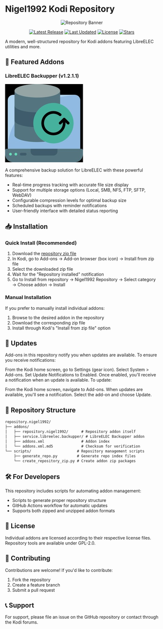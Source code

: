 # Nigel1992 Kodi Repository

<div align="center">

![Repository Banner](repository.nigel1992/addons/repository.nigel1992/fanart.jpg)

[![Latest Release](https://img.shields.io/github/v/release/Nigel1992/kodi-repository?label=Latest%20Release&style=for-the-badge)](https://github.com/Nigel1992/kodi-repository/releases/latest)
[![Last Updated](https://img.shields.io/github/last-commit/Nigel1992/kodi-repository?label=Last%20Updated&style=for-the-badge)](https://github.com/Nigel1992/kodi-repository/commits/master)
[![License](https://img.shields.io/github/license/Nigel1992/kodi-repository?style=for-the-badge)](LICENSE)
[![Stars](https://img.shields.io/github/stars/Nigel1992/kodi-repository?style=for-the-badge)](https://github.com/Nigel1992/kodi-repository/stargazers)

</div>

A modern, well-structured repository for Kodi addons featuring LibreELEC utilities and more.

## 🚀 Featured Addons

### LibreELEC Backupper (v1.2.1.1)
![LibreELEC Backupper](repository.nigel1992/addons/service.libreelec.backupper/resources/icon.png)

A comprehensive backup solution for LibreELEC with these powerful features:
- Real-time progress tracking with accurate file size display
- Support for multiple storage options (Local, SMB, NFS, FTP, SFTP, WebDAV)
- Configurable compression levels for optimal backup size
- Scheduled backups with reminder notifications
- User-friendly interface with detailed status reporting

## 📥 Installation

### Quick Install (Recommended)
1. Download the [repository zip file](https://github.com/Nigel1992/kodi-repository/releases/latest)
2. In Kodi, go to Add-ons → Add-on browser (box icon) → Install from zip file
3. Select the downloaded zip file
4. Wait for the "Repository installed" notification
5. Go to Install from repository → Nigel1992 Repository → Select category → Choose addon → Install

### Manual Installation
If you prefer to manually install individual addons:
1. Browse to the desired addon in the repository
2. Download the corresponding zip file
3. Install through Kodi's "Install from zip file" option

## 🔄 Updates
Add-ons in this repository notify you when updates are available. To ensure you receive notifications:

From the Kodi home screen, go to Settings (gear icon).
Select System > Add-ons.
Set Update Notifications to Enabled.
Once enabled, you'll receive a notification when an update is available. To update:

From the Kodi home screen, navigate to Add-ons.
When updates are available, you'll see a notification.
Select the add-on and choose Update.

## 🧰 Repository Structure

```
repository.nigel1992/
├── addons/
│   ├── repository.nigel1992/      # Repository addon itself
│   ├── service.libreelec.backupper/ # LibreELEC Backupper addon
│   ├── addons.xml                 # Addon index
│   └── addons.xml.md5             # Checksum for verification
└── scripts/                     # Repository management scripts
    ├── generate_repo.py         # Generate repo index files
    └── create_repository_zip.py # Create addon zip packages
```

## 🛠️ For Developers

This repository includes scripts for automating addon management:
- Scripts to generate proper repository structure
- GitHub Actions workflow for automatic updates
- Supports both zipped and unzipped addon formats

## 📝 License

Individual addons are licensed according to their respective license files. Repository tools are available under GPL-2.0.

## 🤝 Contributing

Contributions are welcome! If you'd like to contribute:
1. Fork the repository
2. Create a feature branch
3. Submit a pull request

## 📞 Support

For support, please file an issue on the GitHub repository or contact through the Kodi forums.
